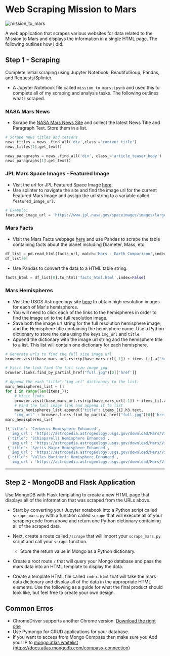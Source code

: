 # Web Scraping Mission to Mars

![mission_to_mars](Images/mission_to_mars.png)

A web application that scrapes various websites for data related to the Mission to Mars and displays the information in a single HTML page. The following outlines how I did.

## Step 1 - Scraping

Complete initial scraping using Jupyter Notebook, BeautifulSoup, Pandas, and Requests/Splinter.

* A Jupyter Notebook file called `mission_to_mars.ipynb` and used this to complete all of my scraping and analysis tasks. The following outlines what I scraped.

### NASA Mars News

* Scrape the [NASA Mars News Site](https://mars.nasa.gov/news/) and collect the latest News Title and Paragraph Text. Store them in a list.

```python
# Scrape news titles and teasers
news_titles = news_.find_all('div',class_='content_title')
news_titles[1].get_text()

news_paragraphs = news_.find_all('div', class_='article_teaser_body')
news_paragraphs[1].get_text()
```

### JPL Mars Space Images - Featured Image

* Visit the url for JPL Featured Space Image [here](https://www.jpl.nasa.gov/spaceimages/?search=&category=Mars).
* Use splinter to navigate the site and find the image url for the current Featured Mars Image and assign the url string to a variable called `featured_image_url`.

```python
# Example:
featured_image_url = 'https://www.jpl.nasa.gov/spaceimages/images/largesize/PIA16225_hires.jpg'
```

### Mars Facts

* Visit the Mars Facts webpage [here](https://space-facts.com/mars/) and use Pandas to scrape the table containing facts about the planet including Diameter, Mass, etc.

```python
df_list = pd.read_html(facts_url, match='Mars - Earth Comparison',index_col=0)
df_list[0]
```

* Use Pandas to convert the data to a HTML table string.

```python
facts_html = df_list[0].to_html('facts_html.html',index=False)
```

### Mars Hemispheres

* Visit the USGS Astrogeology site [here](https://astrogeology.usgs.gov/search/results?q=hemisphere+enhanced&k1=target&v1=Mars) to obtain high resolution images for each of Mar's hemispheres.
* You will need to click each of the links to the hemispheres in order to find the image url to the full resolution image.
* Save both the image url string for the full resolution hemisphere image, and the Hemisphere title containing the hemisphere name. Use a Python dictionary to store the data using the keys `img_url` and `title`.
* Append the dictionary with the image url string and the hemisphere title to a list. This list will contain one dictionary for each hemisphere.

```python
# Generate urls to find the full size image url
browser.visit(base_mars_url.rstrip(base_mars_url[-1]) + items_[i].a["href"])
```

```python
# Visit the link find the full size image jpg
browser.links.find_by_partial_href("full.jpg")[0]['href']}
```

```python
# Append the each "title":"img_url" dictionary to the list:
mars_hemispheres_list = []
for i in range(len(items_)):
    # Visit links
    browser.visit(base_mars_url.rstrip(base_mars_url[-1]) + items_[i].a["href"])
    # Find the full image link and append it to list
    mars_hemispheres_list.append({"title": items_[i].h3.text,
    "img_url" : browser.links.find_by_partial_href("full.jpg")[0]['href']})
mars_hemispheres_list

[{'title': 'Cerberus Hemisphere Enhanced',
  'img_url': 'https://astropedia.astrogeology.usgs.gov/download/Mars/Viking/cerberus_enhanced.tif/full.jpg'},
 {'title': 'Schiaparelli Hemisphere Enhanced',
  'img_url': 'https://astropedia.astrogeology.usgs.gov/download/Mars/Viking/schiaparelli_enhanced.tif/full.jpg'},
 {'title': 'Syrtis Major Hemisphere Enhanced',
  'img_url': 'https://astropedia.astrogeology.usgs.gov/download/Mars/Viking/syrtis_major_enhanced.tif/full.jpg'},
 {'title': 'Valles Marineris Hemisphere Enhanced',
  'img_url': 'https://astropedia.astrogeology.usgs.gov/download/Mars/Viking/valles_marineris_enhanced.tif/full.jpg'}]

```

---

## Step 2 - MongoDB and Flask Application

Use MongoDB with Flask templating to create a new HTML page that displays all of the information that was scraped from the URLs above.

* Start by converting your Jupyter notebook into a Python script called `scrape_mars.py` with a function called `scrape` that will execute all of your scraping code from above and return one Python dictionary containing all of the scraped data.
* Next, create a route called `/scrape` that will import your `scrape_mars.py` script and call your `scrape` function.

  * Store the return value in Mongo as a Python dictionary.
* Create a root route `/` that will query your Mongo database and pass the mars data into an HTML template to display the data.
* Create a template HTML file called `index.html` that will take the mars data dictionary and display all of the data in the appropriate HTML elements. Use the following as a guide for what the final product should look like, but feel free to create your own design.

## Common Erros

* ChromeDriver supports another Chrome version. [Download the right one](https://chromedriver.chromium.org/downloads)
* Use Pymongo for CRUD applications for your database.
* If you want to access from Mongo Compass then make sure you Add your IP to [mongo atlas whitelist](https://docs.atlas.mongodb.com/compass-connection/) (https://docs.atlas.mongodb.com/compass-connection)
